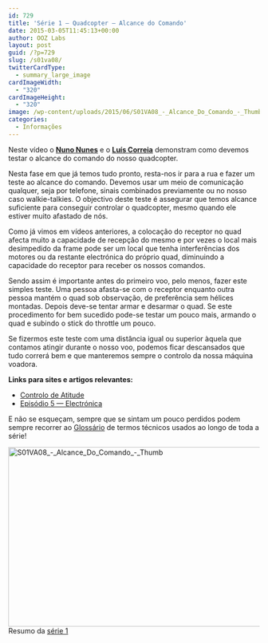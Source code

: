 ```yaml
---
id: 729
title: 'Série 1 — Quadcopter — Alcance do Comando'
date: 2015-03-05T11:45:13+00:00
author: OOZ Labs
layout: post
guid: /?p=729
slug: /s01va08/
twitterCardType:
  - summary_large_image
cardImageWidth:
  - "320"
cardImageHeight:
  - "320"
image: /wp-content/uploads/2015/06/S01VA08_-_Alcance_Do_Comando_-_Thumb.jpg
categories:
  - Informações
---
```

Neste vídeo o [**Nuno Nunes**](/equipa/nuno-nunes/ "Nuno Nunes") e o [**Luís Correia**](/equipa/luis-correia/ "Luís Correia") demonstram como devemos testar o alcance do comando do nosso quadcopter.

<p style="text-align: center;">
</p>

Nesta fase em que já temos tudo pronto, resta-nos ir para a rua e fazer um teste ao alcance do comando. Devemos usar um meio de comunicação qualquer, seja por telefone, sinais combinados previamente ou no nosso caso walkie-talkies. O objectivo deste teste é assegurar que temos alcance suficiente para conseguir controlar o quadcopter, mesmo quando ele estiver muito afastado de nós.

Como já vimos em vídeos anteriores, a colocação do receptor no quad afecta muito a capacidade de recepção do mesmo e por vezes o local mais desimpedido da frame pode ser um local que tenha interferências dos motores ou da restante electrónica do próprio quad, diminuindo a capacidade do receptor para receber os nossos comandos.

Sendo assim é importante antes do primeiro voo, pelo menos, fazer este simples teste. Uma pessoa afasta-se com o receptor enquanto outra pessoa mantém o quad sob observação, de preferência sem hélices montadas. Depois deve-se tentar armar e desarmar o quad. Se este procedimento for bem sucedido pode-se testar um pouco mais, armando o quad e subindo o stick do throttle um pouco.

Se fizermos este teste com uma distância igual ou superior àquela que contamos atingir durante o nosso voo, podemos ficar descansados que tudo correrá bem e que manteremos sempre o controlo da nossa máquina voadora.

<strong title="Motores Brushless">Links para sites e artigos relevantes:</strong>

  * [Controlo de Atitude](/s01va06/ "Série 1 – Quadcopter – Controlo de Atitude")
  * <a title="Série 1 – Quadcopter – Electrónica" href="/s01e05/" target="_blank">Episódio 5 — Electrónica</a>

E não se esqueçam, sempre que se sintam um pouco perdidos podem sempre recorrer ao [Glossário](/s01-glossary/ "Glossário") de termos técnicos usados ao longo de toda a série!

[<img class="aligncenter size-large wp-image-733" src="/wp-content/uploads/2015/06/S01VA08_-_Alcance_Do_Comando_-_Thumb-1024x576.jpg" alt="S01VA08_-_Alcance_Do_Comando_-_Thumb" width="640" height="360" srcset="/wp-content/uploads/2015/06/S01VA08_-_Alcance_Do_Comando_-_Thumb-1024x576.jpg 1024w, /wp-content/uploads/2015/06/S01VA08_-_Alcance_Do_Comando_-_Thumb-300x169.jpg 300w, /wp-content/uploads/2015/06/S01VA08_-_Alcance_Do_Comando_-_Thumb-280x158.jpg 280w, /wp-content/uploads/2015/06/S01VA08_-_Alcance_Do_Comando_-_Thumb.jpg 1280w" sizes="(max-width: 640px) 100vw, 640px" />](/wp-content/uploads/2015/06/S01VA08_-_Alcance_Do_Comando_-_Thumb.jpg)Resumo da [série 1](/series/serie-1/ "Resumo da série 1")